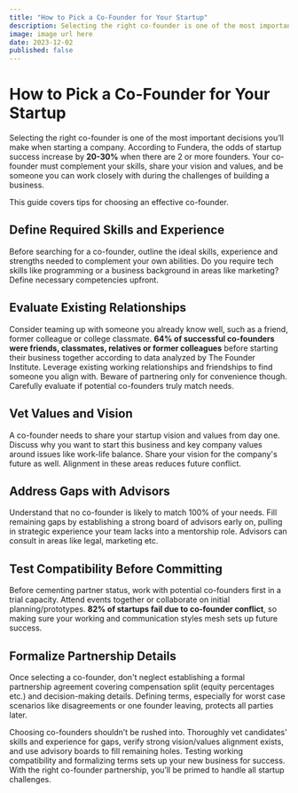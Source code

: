 ```yaml
---
title: "How to Pick a Co-Founder for Your Startup"
description: Selecting the right co-founder is one of the most important decisions you’ll make when starting a company.
image: image url here
date: 2023-12-02
published: false
---
```


# How to Pick a Co-Founder for Your Startup

Selecting the right co-founder is one of the most important decisions you’ll make when starting a company. According to Fundera, the odds of startup success increase by **20-30%** when there are 2 or more founders. Your co-founder must complement your skills, share your vision and values, and be someone you can work closely with during the challenges of building a business.

This guide covers tips for choosing an effective co-founder.

## Define Required Skills and Experience

Before searching for a co-founder, outline the ideal skills, experience and strengths needed to complement your own abilities. Do you require tech skills like programming or a business background in areas like marketing? Define necessary competencies upfront.

## Evaluate Existing Relationships

Consider teaming up with someone you already know well, such as a friend, former colleague or college classmate. **64% of successful co-founders were friends, classmates, relatives or former colleagues** before starting their business together according to data analyzed by The Founder Institute. Leverage existing working relationships and friendships to find someone you align with. Beware of partnering only for convenience though. Carefully evaluate if potential co-founders truly match needs.

## Vet Values and Vision

A co-founder needs to share your startup vision and values from day one. Discuss why you want to start this business and key company values around issues like work-life balance. Share your vision for the company's future as well. Alignment in these areas reduces future conflict.

## Address Gaps with Advisors

Understand that no co-founder is likely to match 100% of your needs. Fill remaining gaps by establishing a strong board of advisors early on, pulling in strategic experience your team lacks into a mentorship role. Advisors can consult in areas like legal, marketing etc.

## Test Compatibility Before Committing

Before cementing partner status, work with potential co-founders first in a trial capacity. Attend events together or collaborate on initial planning/prototypes. **82% of startups fail due to co-founder conflict**, so making sure your working and communication styles mesh sets up future success.

## Formalize Partnership Details

Once selecting a co-founder, don't neglect establishing a formal partnership agreement covering compensation split (equity percentages etc.) and decision-making details. Defining terms, especially for worst case scenarios like disagreements or one founder leaving, protects all parties later.

Choosing co-founders shouldn’t be rushed into. Thoroughly vet candidates' skills and experience for gaps, verify strong vision/values alignment exists, and use advisory boards to fill remaining holes. Testing working compatibility and formalizing terms sets up your new business for success. With the right co-founder partnership, you’ll be primed to handle all startup challenges.
